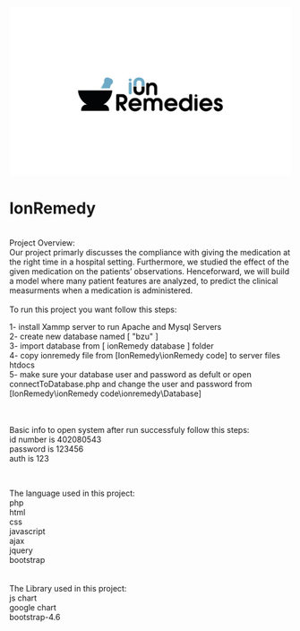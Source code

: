 ![alt text](https://github.com/Saleh-h-m-abbas/IonRemedy/blob/main/ionRemedy%20Logo.jpeg?raw=true)
# IonRemedy
<br>
Project Overview:<br>
Our project primarly discusses the compliance with giving the medication at the right time in a hospital setting.  Furthermore, we studied the effect of the given medication on the patients’ observations. Henceforward, we will build a model where many patient features are analyzed, to predict the clinical measurments when a medication is administered.
<br><br>
To run this project you want follow this steps:

1- install Xammp server to run Apache and Mysql Servers <br />
2- create new database named [ "bzu" ] <br />
3- import database from [ ionRemedy database ] folder <br />
4- copy ionremedy file from [IonRemedy\ionRemedy code] to server files htdocs <br />
5- make sure your database user and password as defult or open connectToDatabase.php and change the user and password from [IonRemedy\ionRemedy code\ionremedy\Database]

<br /><br />
Basic info to open system after run successfuly follow this steps:<br/>
id number is 402080543<br/>
password is 123456<br/>
auth is 123<br/>

<br/>

The language used in this project:<br/>
php<br/>
html<br/>
css<br/>
javascript<br/>
ajax<br/>
jquery<br/>
bootstrap<br/>
<br /><br/>
The Library used in this project:<br/>
js chart<br/>
google chart<br/>
bootstrap-4.6<br/>
